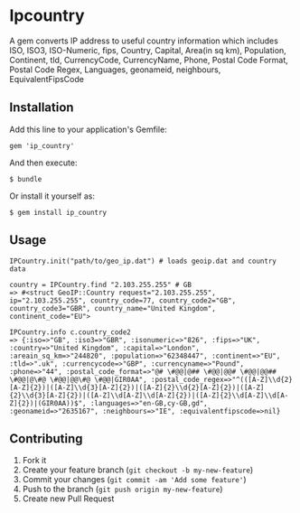 # Ipcountry

A gem converts IP address to useful country information which includes 
ISO, ISO3, ISO-Numeric, fips, Country, Capital, Area(in sq km), Population, Continent, tld, CurrencyCode, CurrencyName, Phone, Postal Code Format, Postal Code Regex, Languages, geonameid, neighbours, EquivalentFipsCode

## Installation

Add this line to your application's Gemfile:

    gem 'ip_country'

And then execute:

    $ bundle

Or install it yourself as:

    $ gem install ip_country

## Usage
```
IPCountry.init("path/to/geo_ip.dat") # loads geoip.dat and country data

country = IPCountry.find "2.103.255.255" # GB
=> #<struct GeoIP::Country request="2.103.255.255", ip="2.103.255.255", country_code=77, country_code2="GB", country_code3="GBR", country_name="United Kingdom", continent_code="EU">
  
IPCountry.info c.country_code2
=> {:iso=>"GB", :iso3=>"GBR", :isonumeric=>"826", :fips=>"UK", :country=>"United Kingdom", :capital=>"London", :areain_sq_km=>"244820", :population=>"62348447", :continent=>"EU", :tld=>".uk", :currencycode=>"GBP", :currencyname=>"Pound", :phone=>"44", :postal_code_format=>"@# \#@@|@## \#@@|@@# \#@@|@@## \#@@|@\#@ \#@@|@@\#@ \#@@|GIR0AA", :postal_code_regex=>"^(([A-Z]\\d{2}[A-Z]{2})|([A-Z]\\d{3}[A-Z]{2})|([A-Z]{2}\\d{2}[A-Z]{2})|([A-Z]{2}\\d{3}[A-Z]{2})|([A-Z]\\d[A-Z]\\d[A-Z]{2})|([A-Z]{2}\\d[A-Z]\\d[A-Z]{2})|(GIR0AA))$", :languages=>"en-GB,cy-GB,gd", :geonameid=>"2635167", :neighbours=>"IE", :equivalentfipscode=>nil}
```

## Contributing

1. Fork it
2. Create your feature branch (`git checkout -b my-new-feature`)
3. Commit your changes (`git commit -am 'Add some feature'`)
4. Push to the branch (`git push origin my-new-feature`)
5. Create new Pull Request
